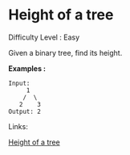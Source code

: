 # Height of a tree

Difficulty Level : Easy

Given a binary tree, find its height.

**Examples :**

```
Input:
     1
    /  \
   2    3
Output: 2
```

Links:

[Height of a tree](https://www.geeksforgeeks.org/problems/height-of-binary-tree/1)

